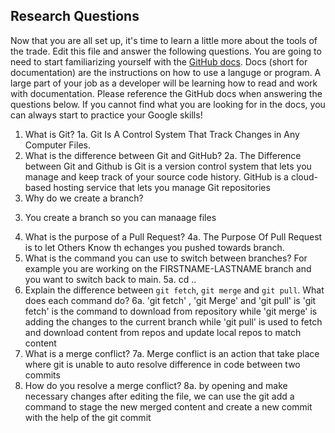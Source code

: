 ## Research Questions 

Now that you are all set up, it's time to learn a little more about the tools of the trade. Edit this file and answer the following questions. You are going to need to start familiarizing yourself with the [GitHub docs](https://docs.github.com/en). Docs (short for documentation) are the instructions on how to use a languge or program. A large part of your job as a developer will be learning how to read and work with documentation. Please reference the GitHub docs when answering the questions below. If you cannot find what you are looking for in the docs, you can always start to practice your Google skills!

1. What is Git? 
1a. Git Is A Control System That Track Changes in Any Computer Files.
2. What is the difference between Git and GitHub?
2a. The Difference between Git and Github is Git is a version control system that lets you manage and keep track of your source code history. GitHub is a cloud-based hosting service that lets you manage Git repositories
3. Why do we create a branch?
3) You create a branch so you can manaage files 
4. What is the purpose of a Pull Request?
4a. The Purpose Of Pull Request is to let Others Know th echanges you pushed towards branch.
5. What is the command you can use to switch between branches? For example you are working on the FIRSTNAME-LASTNAME branch and you want to switch back to main.
5a. cd ..
6. Explain the difference between `git fetch`, `git merge` and `git pull`. What does each command do?
6a. 'git fetch' , 'git Merge' and 'git pull' is 'git fetch' is the command to download from repository while 'git merge' is adding the changes to the current branch while 'git pull' is used to fetch and download content from repos and update local repos to match content
7. What is a merge conflict?
7a. Merge conflict is an action that take place where git is unable to auto resolve difference in code between two commits
8. How do you resolve a merge conflict?
8a. by opening and make necessary changes after editing the file, we can use the git add a command to stage the new merged content and  create a new commit with the help of the git commit